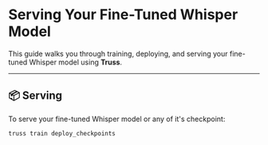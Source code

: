 # Serving Your Fine-Tuned Whisper Model

This guide walks you through training, deploying, and serving your fine-tuned Whisper model using **Truss**.

---

## 📦 Serving

To serve your fine-tuned Whisper model or any of it's checkpoint:

```bash
truss train deploy_checkpoints
```
